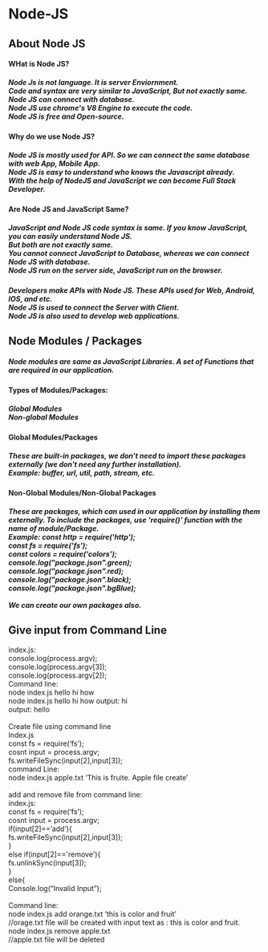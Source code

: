# Node-JS
## About Node JS 
#### WHat is Node JS?
##### Node Js is not language. It is server Enviornment.<br>Code and syntax are very similar to JavaScript, But not exactly same.<br> Node JS can connect with database.<br> Node JS use chrome's V8 Engine to execute the code. <br> Node JS is free and Open-source.

#### Why do we use Node JS?
##### Node JS is mostly used for API. So we can connect the same database with web App, Mobile App.<br> Node JS is easy to understand who knows the Javascript already. <br> With the help of NodeJS and JavaScript we can become Full Stack Developer.

#### Are Node JS and JavaScript Same?
##### JavaScript and Node JS code syntax is same. If you know JavaScript, you can easily understand Node JS.<br> But both are not exactly same.<br> You cannot connect JavaScript to Database, whereas we can connect Node JS with database.<br> Node JS run on the server side, JavaScript run on the browser.
##### Developers make APIs with Node JS. These APIs used for Web, Android, IOS, and etc.<br>Node JS is used to connect the Server with Client. <br> Node JS is also used to develop web applications.

## Node Modules / Packages
##### Node modules are same as JavaScript Libraries. A set of Functions that are required in our application. <br> 
#### Types of Modules/Packages:
##### Global Modules <br>Non-global Modules

#### Global Modules/Packages
##### These are built-in packages, we don't need to import these packages externally (we don't need any further installation). <br>Example: buffer, url, util, path, stream, etc.


#### Non-Global Modules/Non-Global Packages
##### These are packages, which can used in our application by installing them externally. To include the packages, use 'require()' function with the name of module/Package.<br>Example: const http = require('http');<br>const fs = require('fs');<br> const colors = require('colors');<br>console.log("package.json".green);<br>console.log("package.json".red);<br>console.log("package.json".black);<br>console.log("package.json".bgBlue);<br><br>We can create our own packages also.

## Give input from Command Line

index.js:<br>
console.log(process.argv);
<br>
console.log(process.argv[3]);
<br>
console.log(process.argv[2]);	<br>
Command line:<br>
node index.js hello hi how
<br>
node index.js hello hi how
output: hi<br>
output: hello<br>
<br>
Create file using command line<br>
Index.js<br>
const  fs = require(‘fs’);<br>
cosnt input = process.argv;<br>
fs.writeFileSync(input[2],input[3]);<br>
command Line:<br>
node index.js apple.txt ‘This is fruite. Apple file create’
<br><br>
add and remove file from command line:<br>
index.js:<br>
const  fs = require(‘fs’);<br>
cosnt input = process.argv;<br>
if(input[2]==’add’){<br>
fs.writeFileSync(input[2],input[3]);<br>
}<br>
else if(input[2]=='remove'){<br>
	fs.unlinkSync(input[3]);<br>
}<br>
else{<br>
Console.log(“Invalid Input”);
<br><br>
Command line:<br>
node index.js add orange.txt ‘this is color and fruit’<br>
//orage.txt file will be created with input text as : this is color and fruit.<br>
node index.js remove apple.txt<br>
//apple.txt file will be deleted <br>


